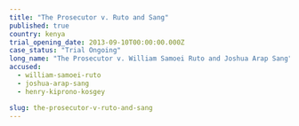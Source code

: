 ```yaml
---
title: "The Prosecutor v. Ruto and Sang"
published: true
country: kenya
trial_opening_date: 2013-09-10T00:00:00.000Z
case_status: "Trial Ongoing"
long_name: "The Prosecutor v. William Samoei Ruto and Joshua Arap Sang"
accused:
  - william-samoei-ruto
  - joshua-arap-sang
  - henry-kiprono-kosgey

slug: the-prosecutor-v-ruto-and-sang
---
```


